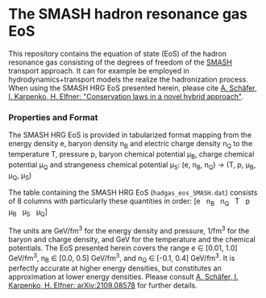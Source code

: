 # The SMASH hadron resonance gas EoS

This repository contains the equation of state (EoS) of the hadron resonance gas consisting of the degrees of freedom of the [SMASH](http://smash-transport.github.io) transport approach. It can for example be employed in hydrodynamics+transport models the realize the hadronization process. <br>
When using the SMASH HRG EoS presented herein, please cite
[A. Schäfer, I. Karpenko, H. Elfner: "Conservation laws in a novel hybrid approach"](https://inspirehep.net/literature?sort=mostrecent&size=25&page=1&q=Conservation%20laws%20in%20a%20novel%20hybrid%20approach).


### Properties and Format
The SMASH HRG EoS is provided in tabularized format mapping from the energy density e, baryon density n<sub>B</sub> and electric charge density n<sub>Q</sub> to the temperature T, pressure p, baryon chemical potential &#956;<sub>B</sub>, charge chemical potential &#956;<sub>Q</sub> and strangeness chemical potential &#956;<sub>S</sub>: (e, n<sub>B</sub>, n<sub>Q</sub>) -> (T, p, &#956;<sub>B</sub>, &#956;<sub>Q</sub>, &#956;<sub>S</sub>)

The table containing the SMASH HRG EoS (``hadgas_eos_SMASH.dat``) consists of 8 columns with particularly these quantities in order: [e &nbsp; n<sub>B</sub> &nbsp; n<sub>Q</sub> &nbsp; T &nbsp; p &nbsp; &#956;<sub>B</sub> &nbsp; &#956;<sub>S</sub> &nbsp; &#956;<sub>Q</sub>]

The units are GeV/fm<sup>3</sup> for the energy density and pressure, 1/fm<sup>3</sup> for the baryon and charge density, and GeV for the temperature and the chemical potentials. The EoS presented herein covers the range e &#8712; [0.01, 1.0] GeV/fm<sup>3</sup>, n<sub>B</sub> &#8712; [0.0, 0.5] GeV/fm<sup>3</sup>, and n<sub>Q</sub> &#8712; [-0.1, 0.4] GeV/fm<sup>3</sup>. It is perfectly accurate at higher energy densities, but constitutes an approximation at lower energy densities.
Please consult [A. Schäfer, I. Karpenko, H. Elfner: arXiv:2109.08578](https://inspirehep.net/literature?sort=mostrecent&size=25&page=1&q=Conservation%20laws%20in%20a%20novel%20hybrid%20approach) for further details.
